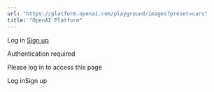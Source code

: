```yaml
---
url: "https://platform.openai.com/playground/images?preset=cars"
title: "OpenAI Platform"
---
```


Log in [Sign up](https://platform.openai.com/signup)

Authentication required

Please log in to access this page

Log inSign up